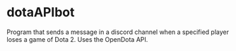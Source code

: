 # dotaAPIbot
Program that sends a message in a discord channel when a specified player loses a game of Dota 2.
Uses the OpenDota API.
